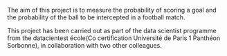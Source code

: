 
The aim of this project is to measure the probability of scoring a goal and the probability of the ball to be intercepted in a football match.

This project has been carried out as part of the data scientist programme from the datacientest école(Co certification
Université de Paris 1 Panthéon Sorbonne), in collaboration with two other colleagues. 

